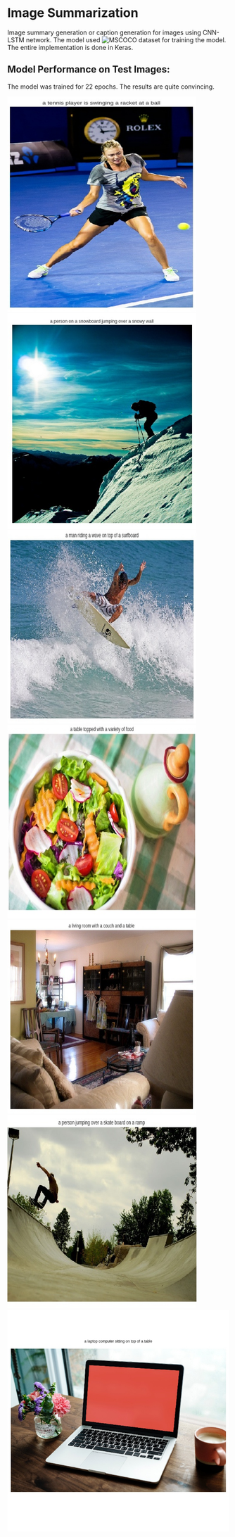 # Image Summarization
Image summary generation or caption generation for images using CNN-LSTM network. The model used ![MSCOCO](http://cocodataset.org/#home) dataset for training the model. The entire implementation is done in Keras.

## Model Performance on Test Images:
The model was trained for 22 epochs. The results are quite convincing.

<img src="media/1.jpg" width="430" height="490"><img src="media/2.jpg" width="430" height="490">
<img src="media/3.jpg" width="430" height="440"><img src="media/4.jpg" width="430" height="440">
<img src="media/5.jpg" width="430" height="440"><img src="media/6.jpg" width="430" height="440">
<img src="media/7.jpg">


